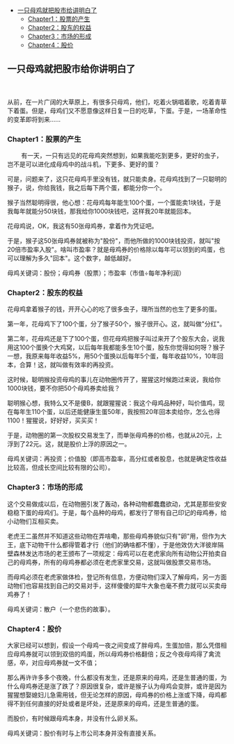 

- [一只母鸡就把股市给讲明白了](#一只母鸡把股市给你讲明白了)
    - [Chapter1：股票的产生](#chapter1股票的产生)
    - [Chapter2：股东的权益](#chapter2股东的权益)
    - [Chapter3：市场的形成](#chapter3市场的形成)
    - [Chapter4：股价](#chapter4股价)


## 一只母鸡就把股市给你讲明白了
　　

从前，在一片广阔的大草原上，有很多只母鸡，他们，吃着火锅唱着歌，吃着青草下着蛋。但是，母鸡们又不愿意像这样日复一日的吃草，下蛋。于是，一场革命性的变革即将到来......

### Chapter1：股票的产生
　　
有一天，一只有远见的花母鸡突然想到，如果我能吃到更多，更好的虫子，岂不是可以进化成母鸡中的战斗机，下更多、更好的蛋？

可是，问题来了，这只花母鸡手里没有钱，就只能卖身。花母鸡找到了一只聪明的猴子，说，你给我钱，我之后每下两个蛋，都能分你一个。

猴子当然聪明得很，他心想：花母鸡每年能生100个蛋，一个蛋能卖1块钱，于是我每年就能分50块钱，那我给你1000块钱吧，这样我20年就能回本。

花母鸡说，OK，我这有50张母鸡券，拿着作为凭证吧。

于是，猴子这50张母鸡券就被称为"股份"，而他所做的1000块钱投资，就叫"按20倍市盈率入股"。啥叫市盈率？就是母鸡券的价格除以每年可以领到的鸡蛋，也可以理解为多久"回本"。这个数字，越低越好。

母鸡关键词：股份；母鸡券（股票）；市盈率（市值&divide;每年净利润）

### Chapter2：股东的权益

花母鸡拿着猴子的钱，开开心心的吃了很多虫子，理所当然的也生了更多的蛋。

第一年，花母鸡下了100个蛋，分了猴子50个，猴子很开心。这，就叫做"分红"。

第二年，花母鸡还是下了100个蛋，但花母鸡把猴子叫过来开了个股东大会，说我用这100个蛋换个大鸡窝，以后每年我都能多生10个蛋，股东你觉得如何呀？猴子一想，我原来每年收益5%，用50个蛋换以后每年5个蛋，每年收益10%，10年回本，合算！这，就叫做有效率的再投资。

这时候，聪明猴投资母鸡的事儿在动物圈传开了，猩猩这时候跑过来说，我给你1000块钱，要不你把50个母鸡券卖给我？

聪明猴心想，我特么又不是傻B，就跟猩猩说：我这个母鸡品种好，叫价值鸡，现在每年生110个蛋，以后还能健康生蛋50年，我按照20年回本卖给你，怎么也得1100！猩猩说，好好好，买买买！

于是，动物圈的第一次股权交易发生了，而单张母鸡券的价格，也就从20元，上浮到了22元。这，就是股价上浮的原因之一。

母鸡关键词：再投资；价值股（即高市盈率，高分红或者股息，也就是确定性收益比较高，但成长空间比较有限的公司）。

### Chapter3：市场的形成

这个交易做成以后，在动物圈引发了轰动，各种动物都蠢蠢欲动，尤其是那些安安稳稳下蛋的母鸡们。于是，每个品种的母鸡，都发行了带有自己印记的母鸡券，给小动物们互相买卖。

老虎王二虽然并不知道这些动物在弄啥嘞，那些母鸡券貌似只有"卵"用，但作为大王，底下动物干什么都得管着才行（他们的确啥都不懂），于是他效仿大洋彼岸隔壁森林发达市场的老王颁布了一项规定：母鸡可以在老虎家向所有动物公开拍卖自己的母鸡券，所有的母鸡券都必须在老虎家里交易，这就叫做股票交易市场。

而母鸡必须在老虎家做体检，登记所有信息，方便动物们深入了解母鸡，另一方面动物们也容易找到自己的交易对手，这样傻傻的犀牛大象也毫不费力就可以买卖母鸡券了！

母鸡关键词：散户（一个悲伤的故事）。

### Chapter4：股价

大家已经可以想到，假设一个母鸡一夜之间变成了胖母鸡，生蛋加倍，那么凭借相应母鸡券就可以领到双倍的鸡蛋，所以母鸡券价格翻倍；反之今夜母鸡得了禽流感，卒，对应母鸡券就一文不值；

那么再许许多多个夜晚，什么都没有发生，还是原来的母鸡，还是生普通的蛋，为什么母鸡券还是涨了跌了？原因很复杂，或许是猴子认为母鸡会变胖，或许是因为猩猩想娶媳妇儿急需用钱，但无论怎样的原因，母鸡券的价格上涨或下降，母鸡都得不到任何直接的好处或者是坏处，还是原来的母鸡，还是生普通的蛋。

而股价，有时候跟母鸡本身，并没有什么卵关系。

母鸡关键词：股价有时与上市公司本身并没有直接关系。

